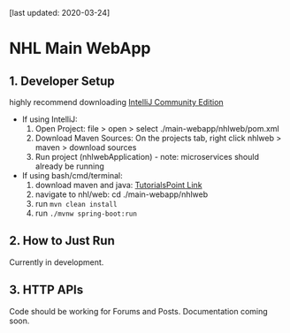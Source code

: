 [last updated: 2020-03-24]
# NHL Main WebApp
## 1. Developer Setup
highly recommend downloading [IntelliJ Community Edition](https://www.jetbrains.com/idea/download/#section=windows) 
- If using IntelliJ:
    1. Open Project: file > open > select ./main-webapp/nhlweb/pom.xml
    2. Download Maven Sources: On the projects tab, right click nhlweb > maven > download sources
    3. Run project (nhlwebApplication) - note: microservices should already be running
- If using bash/cmd/terminal:
    1. download maven and java: [TutorialsPoint Link](https://www.tutorialspoint.com/maven/maven_environment_setup.htm)
    2. navigate to nhl/web: cd ./main-webapp/nhlweb
    3. run `mvn clean install`
    4. run `./mvnw spring-boot:run`

## 2. How to Just Run
Currently in development.

## 3. HTTP APIs

Code should be working for Forums and Posts. Documentation coming soon.

<!-- HTTP: /GET /forum 
parameters: 
example usage:
curl localhost:8080/forum

returns:
- returns JSON with all forums



    HTTP: /POST /forum/create
    curl -v -X POST localhost:8080/post/delete -H 'Content-Type:application/json' -d '{"id": "5e77b5c8e3d58bd5c347a3e9", "author_id" : "0b483c12-294b-42a3-8431-9119ea9e2e74"}'
### I. Post -->


